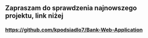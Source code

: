 ## Zapraszam do sprawdzenia najnowszego projektu, link niżej
### https://github.com/kpodsiadlo7/Bank-Web-Application
